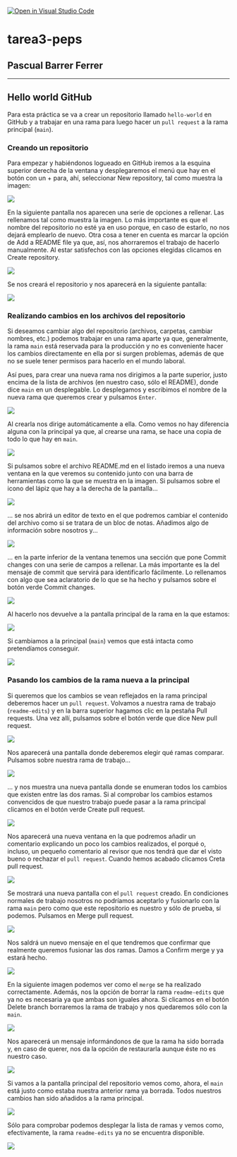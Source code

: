 [![Open in Visual Studio Code](https://classroom.github.com/assets/open-in-vscode-f059dc9a6f8d3a56e377f745f24479a46679e63a5d9fe6f495e02850cd0d8118.svg)](https://classroom.github.com/online_ide?assignment_repo_id=6006106&assignment_repo_type=AssignmentRepo)
# tarea3-peps

## Pascual Barrer Ferrer

---

## Hello world GitHub

Para esta práctica se va a crear un repositorio llamado `hello-world` en GitHub y a trabajar en una rama para luego hacer un `pull request` a la rama principal (`main`).

### Creando un repositorio

Para empezar y habiéndonos logueado en GitHub iremos a la esquina superior derecha de la ventana y desplegaremos el menú que hay en el botón con un + para, ahí, seleccionar New repository, tal como muestra la imagen:

![](Capturas/01_Esquina_sup_der_github.png)

En la siguiente pantalla nos aparecen una serie de opciones a rellenar. Las rellenamos tal como muestra la imagen. Lo más importante es que el nombre del repositorio no esté ya en uso porque, en caso de estarlo, no nos dejará emplearlo de nuevo. Otra cosa a tener en cuenta es marcar la opción de Add a README file ya que, así, nos ahorraremos el trabajo de hacerlo manualmente. Al estar satisfechos con las opciones elegidas clicamos en Create repository.

![](Capturas/02_Ventana_crear_repo.png)

Se nos creará el repositorio y nos aparecerá en la siguiente pantalla:

![](Capturas/03_Repo_recién_creado.png)

### Realizando cambios en los archivos del repositorio

Si deseamos cambiar algo del repositorio (archivos, carpetas, cambiar nombres, etc.) podemos trabajar en una rama aparte ya que, generalmente, la rama `main` está reservada para la producción y no es conveniente hacer los cambios directamente en ella por si surgen problemas, además de que no se suele tener permisos para hacerlo en el mundo laboral.

Así pues, para crear una nueva rama nos dirigimos a la parte superior, justo encima de la lista de archivos (en nuestro caso, sólo el README), donde dice `main` en un desplegable. Lo desplegamos y escribimos el nombre de la nueva rama que queremos crear y pulsamos `Enter`.

![](Capturas/04_Creando_rama.png)

Al crearla nos dirige automáticamente a ella. Como vemos no hay diferencia alguna con la principal ya que, al crearse una rama, se hace una copia de todo lo que hay en `main`.

![](Capturas/05_Rama_nueva_creada.png)

Si pulsamos sobre el archivo README.md en el listado iremos a una nueva ventana en la que veremos su contenido junto con una barra de herramientas como la que se muestra en la imagen. Si pulsamos sobre el icono del lápiz que hay a la derecha de la pantalla...

![](Capturas/06_Clic_edit_readme.png)

... se nos abrirá un editor de texto en el que podremos cambiar el contenido del archivo como si se tratara de un bloc de notas. Añadimos algo de información sobre nosotros y...

![](Capturas/07_Editando_readme.png)

... en la parte inferior de la ventana tenemos una sección que pone Commit changes con una serie de campos a rellenar. La más importante es la del mensaje de commit que servirá para identificarlo fácilmente. Lo rellenamos con algo que sea aclaratorio de lo que se ha hecho y pulsamos sobre el botón verde Commit changes.

![](Capturas/08_Mensaje_commit.png)

Al hacerlo nos devuelve a la pantalla principal de la rama en la que estamos:

![](Capturas/09_README_en_rama_nueva.png)

Si cambiamos a la principal (`main`) vemos que está intacta como pretendíamos conseguir.

![](Capturas/09b_README_en_rama_main.png)

### Pasando los cambios de la rama nueva a la principal

Si queremos que los cambios se vean reflejados en la rama principal deberemos hacer un `pull request`. Volvamos a nuestra rama de trabajo (`readme-edits`) y en la barra superior hagamos clic en la pestaña Pull requests. Una vez allí, pulsamos sobre el botón verde que dice New pull request.

![](Capturas/10_A_punto_de_crear_pull_request.png)

Nos aparecerá una pantalla donde deberemos elegir qué ramas comparar. Pulsamos sobre nuestra rama de trabajo...

![](Capturas/11_Comparando_ramas_pull_request.png)

... y nos muestra una nueva pantalla donde se enumeran todos los cambios que existen entre las dos ramas. Si al comprobar los cambios estamos convencidos de que nuestro trabajo puede pasar a la rama principal clicamos en el botón verde Create pull request.

![](Capturas/12_Creando_pull_request.png)

Nos aparecerá una nueva ventana en la que podremos añadir un comentario explicando un poco los cambios realizados, el porqué o, incluso, un pequeño comentario al revisor que nos tendrá que dar el visto bueno o rechazar el `pull request`. Cuando hemos acabado clicamos Creta pull request.

![](Capturas/13_Añadiendo_comentario_pull_request.png)

Se mostrará una nueva pantalla con el `pull request` creado. En condiciones normales de trabajo nosotros no podríamos aceptarlo y fusionarlo con la rama `main` pero como que este repositorio es nuestro y sólo de prueba, sí podemos. Pulsamos en Merge pull request.

![](Capturas/14_Pull_request_creado.png)

Nos saldrá un nuevo mensaje en el que tendremos que confirmar que realmente queremos fusionar las dos ramas. Damos a Confirm merge y ya estará hecho.

![](Capturas/15_Merge_empezado.png)

En la siguiente imagen podemos ver como el `merge` se ha realizado correctamente. Además, nos la opción de borrar la rama `readme-edits` que ya no es necesaria ya que ambas son iguales ahora. Si clicamos en el botón Delete branch borraremos la rama de trabajo y nos quedaremos sólo con la `main`.

![](Capturas/16_Merge_confirmado.png)

Nos aparecerá un mensaje informándonos de que la rama ha sido borrada y, en caso de querer, nos da la opción de restaurarla aunque éste no es nuestro caso.

![](Capturas/17_Rama_borrada.png)

Si vamos a la pantalla principal del repositorio vemos como, ahora, el `main` está justo como estaba nuestra anterior rama ya borrada. Todos nuestros cambios han sido añadidos a la rama principal.

![](Capturas/18_Rama_main_actual.png)

Sólo para comprobar podemos desplegar la lista de ramas y vemos como, efectivamente, la rama `readme-edits` ya no se encuentra disponible.

![](Capturas/19_Sólo_rama_main.png)